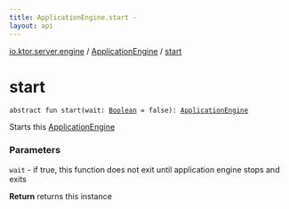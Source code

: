 ```yaml
---
title: ApplicationEngine.start - 
layout: api
---
```


<div class='api-docs-breadcrumbs'><a href="../index.html">io.ktor.server.engine</a> / <a href="index.html">ApplicationEngine</a> / <a href="./start.html">start</a></div>

# start

<div class="signature"><code><span class="keyword">abstract</span> <span class="keyword">fun </span><span class="identifier">start</span><span class="symbol">(</span><span class="parameterName" id="io.ktor.server.engine.ApplicationEngine$start(kotlin.Boolean)/wait">wait</span><span class="symbol">:</span>&nbsp;<a href="https://kotlinlang.org/api/latest/jvm/stdlib/kotlin/-boolean/index.html"><span class="identifier">Boolean</span></a>&nbsp;<span class="symbol">=</span>&nbsp;false<span class="symbol">)</span><span class="symbol">: </span><a href="index.html"><span class="identifier">ApplicationEngine</span></a></code></div>

Starts this <a href="index.html">ApplicationEngine</a>

### Parameters

<code>wait</code> - if true, this function does not exit until application engine stops and exits

**Return**
returns this instance

